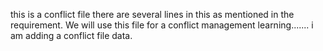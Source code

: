 this is a conflict file
there are several lines in this
as mentioned in the requirement. We will use
this file for a conflict management learning.......
i am adding a conflict file data.
